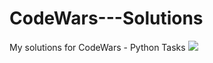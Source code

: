 # CodeWars---Solutions
My solutions for CodeWars - Python Tasks 
<img src="https://www.codewars.com/users/Vladimir%20Voltron/badges/large">

